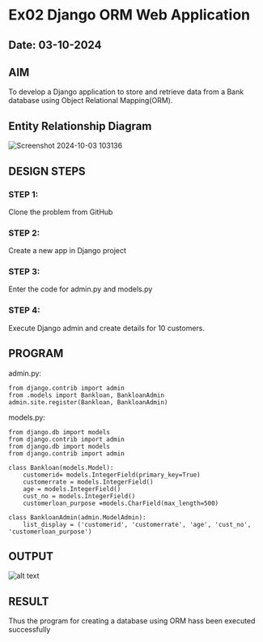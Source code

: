 # Ex02 Django ORM Web Application
## Date: 03-10-2024

## AIM
To develop a Django application to store and retrieve data from a Bank database using Object Relational Mapping(ORM).

## Entity Relationship Diagram

![Screenshot 2024-10-03 103136](https://github.com/user-attachments/assets/6f8ba13e-a577-4632-b4f1-53263107cb7a)


## DESIGN STEPS

### STEP 1:
Clone the problem from GitHub

### STEP 2:
Create a new app in Django project

### STEP 3:
Enter the code for admin.py and models.py

### STEP 4:
Execute Django admin and create details for 10 customers.

## PROGRAM

admin.py:
```
from django.contrib import admin
from .models import Bankloan, BankloanAdmin  
admin.site.register(Bankloan, BankloanAdmin)
```
models.py:
```
from django.db import models
from django.contrib import admin
from django.db import models
from django.contrib import admin

class Bankloan(models.Model):
    customerid= models.IntegerField(primary_key=True)
    customerrate = models.IntegerField()
    age = models.IntegerField()  
    cust_no = models.IntegerField()
    customerloan_purpose =models.CharField(max_length=500)

class BankloanAdmin(admin.ModelAdmin):
    list_display = ('customerid', 'customerrate', 'age', 'cust_no', 'customerloan_purpose')
```

## OUTPUT

![alt text](<Screenshot 2024-09-30 153817.png>)


## RESULT
Thus the program for creating a database using ORM hass been executed successfully
